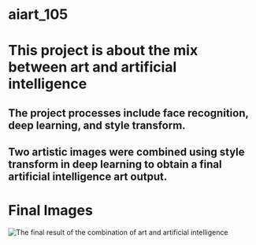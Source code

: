 # aiart_105
# This project is about the mix between art and artificial intelligence

## The project processes include face recognition, deep learning, and style transform.

## Two artistic images were combined using style transform in deep learning to obtain a final artificial intelligence art output.

# Final Images

![The final result of the combination of art and artificial intelligence](/final_image_outcome_aiart.png)

